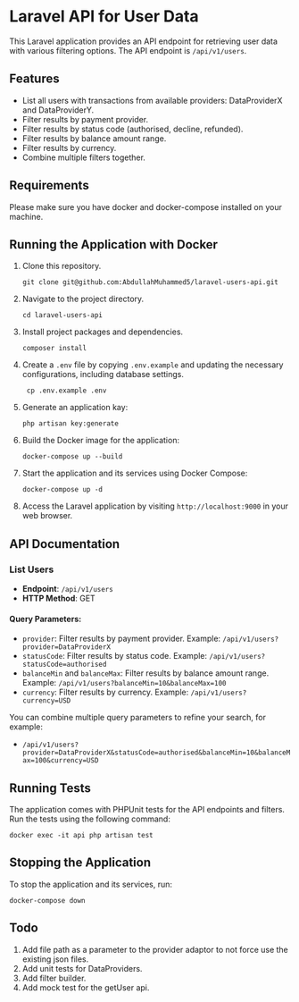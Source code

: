# Laravel API for User Data

This Laravel application provides an API endpoint for retrieving user data with various filtering options. The API endpoint is `/api/v1/users`.

## Features

- List all users with transactions from available providers: DataProviderX and DataProviderY.
- Filter results by payment provider.
- Filter results by status code (authorised, decline, refunded).
- Filter results by balance amount range.
- Filter results by currency.
- Combine multiple filters together.

## Requirements

Please make sure you have docker and docker-compose installed on your machine.

## Running the Application with Docker

1. Clone this repository.
    ```
    git clone git@github.com:AbdullahMuhammed5/laravel-users-api.git
   ```
2. Navigate to the project directory.
    ```
    cd laravel-users-api
   ```
3. Install project packages and dependencies.
    ```
    composer install
   ```
4. Create a `.env` file by copying `.env.example` and updating the necessary configurations, including database settings.
   ```
    cp .env.example .env
   ```
5. Generate an application kay:
   ```
   php artisan key:generate
   ```
6. Build the Docker image for the application:
   ```
   docker-compose up --build
   ```
7. Start the application and its services using Docker Compose:
   ```
   docker-compose up -d
   ```
8. Access the Laravel application by visiting `http://localhost:9000` in your web browser.

## API Documentation

### List Users

- **Endpoint**: `/api/v1/users`
- **HTTP Method**: GET

#### Query Parameters:

- `provider`: Filter results by payment provider. Example: `/api/v1/users?provider=DataProviderX`
- `statusCode`: Filter results by status code. Example: `/api/v1/users?statusCode=authorised`
- `balanceMin` and `balanceMax`: Filter results by balance amount range. Example: `/api/v1/users?balanceMin=10&balanceMax=100`
- `currency`: Filter results by currency. Example: `/api/v1/users?currency=USD`

You can combine multiple query parameters to refine your search, for example:
- `/api/v1/users?provider=DataProviderX&statusCode=authorised&balanceMin=10&balanceMax=100&currency=USD`

## Running Tests

The application comes with PHPUnit tests for the API endpoints and filters. Run the tests using the following command:

```
docker exec -it api php artisan test
```

## Stopping the Application

To stop the application and its services, run:

```
docker-compose down
```

## Todo

1. Add file path as a parameter to the provider adaptor to not force use the existing json files.
2. Add unit tests for DataProviders.
3. Add filter builder.
4. Add mock test for the getUser api.
